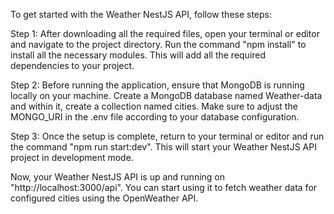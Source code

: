 To get started with the Weather NestJS API, follow these steps:

Step 1: After downloading all the required files, open your terminal or editor and navigate to the project directory. 
Run the command "npm install" to install all the necessary modules. 
This will add all the required dependencies to your project.

Step 2: Before running the application, ensure that MongoDB is running locally on your machine. 
Create a MongoDB database named Weather-data and within it, create a collection named cities. 
Make sure to adjust the MONGO_URI in the .env file according to your database configuration.

Step 3: Once the setup is complete, return to your terminal or editor and run the command "npm run start:dev". 
This will start your Weather NestJS API project in development mode.

Now, your Weather NestJS API is up and running on "http://localhost:3000/api". 
You can start using it to fetch weather data for configured cities using the OpenWeather API.
